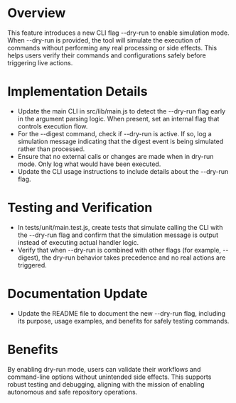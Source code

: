 # Overview
This feature introduces a new CLI flag --dry-run to enable simulation mode. When --dry-run is provided, the tool will simulate the execution of commands without performing any real processing or side effects. This helps users verify their commands and configurations safely before triggering live actions.

# Implementation Details
- Update the main CLI in src/lib/main.js to detect the --dry-run flag early in the argument parsing logic. When present, set an internal flag that controls execution flow.
- For the --digest command, check if --dry-run is active. If so, log a simulation message indicating that the digest event is being simulated rather than processed.
- Ensure that no external calls or changes are made when in dry-run mode. Only log what would have been executed.
- Update the CLI usage instructions to include details about the --dry-run flag.

# Testing and Verification
- In tests/unit/main.test.js, create tests that simulate calling the CLI with the --dry-run flag and confirm that the simulation message is output instead of executing actual handler logic.
- Verify that when --dry-run is combined with other flags (for example, --digest), the dry-run behavior takes precedence and no real actions are triggered.

# Documentation Update
- Update the README file to document the new --dry-run flag, including its purpose, usage examples, and benefits for safely testing commands.

# Benefits
By enabling dry-run mode, users can validate their workflows and command-line options without unintended side effects. This supports robust testing and debugging, aligning with the mission of enabling autonomous and safe repository operations.